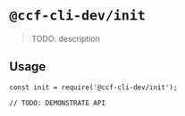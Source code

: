 # `@ccf-cli-dev/init`

> TODO: description

## Usage

```
const init = require('@ccf-cli-dev/init');

// TODO: DEMONSTRATE API
```
